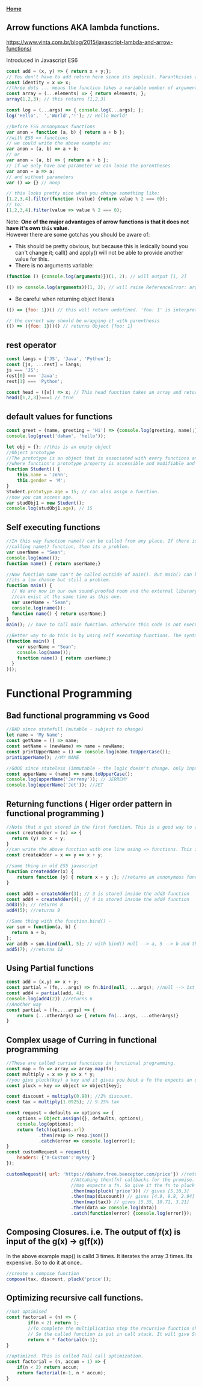 **[Home](../index.md)**  

## Arrow functions AKA lambda functions.
https://www.vinta.com.br/blog/2015/javascript-lambda-and-arrow-functions/

Introduced in Javascript ES6
```javascript
const add = (x, y) => { return x + y;};
// You don't have to add return here since its implisit. Paranthisies are not needed.
const identity = x => x;
//three dots ... means the function takes a variable number of arguments. This is called rest operator
const array = (...elements) => { return elements; };
array(1,2,3); // this returns [1,2,3]

const log = (...args) => { console.log(...args); };
log('Hello',' ','World','!'); // Hello World!
```

```js
//before ES5 annonymous functions
var anon = function (a, b) { return a + b };
//with ES6 => functions
// we could write the above example as:
var anon = (a, b) => a + b;
// or
var anon = (a, b) => { return a + b };
// if we only have one parameter we can loose the parentheses
var anon = a => a;
// and without parameters
var () => {} // noop

// this looks pretty nice when you change something like:
[1,2,3,4].filter(function (value) {return value % 2 === 0});
// to:
[1,2,3,4].filter(value => value % 2 === 0);
```
Note: **One of the major advantages of arrow functions is that it does not have it's own ```this``` value.**   
However there are some gotchas you should be aware of:   

- This should be pretty obvious, but because this is lexically bound you can't change it; call() and apply() will not be able to provide another value for this.
- There is no arguments variable:
```js
(function () {console.log(arguments)})(1, 2); // will output [1, 2]

(() => console.log(arguments))(1, 2); // will raise ReferenceError: arguments is not defined
```
- Be careful when returning object literals
```js
(() => {foo: 1})() // this will return undefined. 'foo: 1' is interpreted as a statement composed of a label and the literal 1

// the correct way should be wrapping it with parenthesis
(() => ({foo: 1}))() // returns Object {foo: 1}
```
## rest operator

```javascript
const langs = ['JS', 'Java', 'Python'];
const [js, ...rest] = langs;
js === 'JS';
rest[0] === 'Java';
rest[1] === 'Python';
```
```javascript
const head = ([x]) => x; // This head function takes an array and returns the first item in that array;
head([1,2,3])===1 // true
```

## default values for functions
```javascript
const greet = (name, greeting = 'Hi') => {console.log(greeting, name);};  
console.log(greet('daham', 'hello'));
```

```javascript
let obj = {}; //this is an empty object
//Object prototype
//The prototype is an object that is associated with every functions and objects by default in JavaScript, 
//where function's prototype property is accessible and modifiable and object's prototype property (aka attribute) is not visible.
function Student() {
    this.name = 'John';
    this.gender = 'M';
}
Student.prototype.age = 15; // can also asign a function.
//now you can access age.
var studObj1 = new Student();
console.log(studObj1.age); // 15
```
## Self executing functions
```javascript
//In this way function name() can be called from any place. If there is another library
//calling name() function, then its a problem.
var userName = "Sean";
console.log(name());
function name() { return userName;}

//Now function name can't be called outside of main(). But main() can be called from anywhare. 
//its a low chance but still a problem.
function main() {
  // We are now in our own sound-proofed room and the external libarary's name() function 
  //can exist at the same time as this one. 
  var userName = "Sean";
  console.log(name());
  function name() { return userName;}
}
main(); // have to call main function. otherwise this code is not executed.

//Better way to do this is by using self executing functions. The syntax is ((){})();
(function main() {
    var userName = "Sean";
    console.log(name());
    function name() { return userName;}
  }
)();
```
# Functional Programming

## Bad functional programming vs Good
```javascript
//BAD since statefull (mutable - subject to change)
let name = 'My Name';
const getName = () => name;
const setName = (newName) => name = newName;
const printUpperName = () => console.log(name.toUpperCase());
printUpperName(); //MY NAME

//GOOD since stateless (immutable - the logic doesn't change. only inputs
const upperName = (name) => name.toUpperCase();
console.log(upperName('Jerremy')); // JERREMY
console.log(upperName('Jet')); //JET
```
## Returning functions ( Higer order pattern in functional programming )

```javascript
//Note that x get stored in the first function. This is a good way to avoid repetition.
const createAdder = (x) => {
  return (y) => x + y;
}
//can write the above function with one line using => functions. This is called CURRYING in functional programming
const createAdder = x => y => x + y;

//same thing in old ES5 javascript
function createAdder(x) {
    return function (y) { return x + y ;}; //returns an annonymous function which takesin y.
}

const add3 = createAdder(3); // 3 is stored inside the add3 function 
const add4 = createAdder(4); // 4 is stored insode the add4 function
add3(5); // returns 8
add4(5); //returns 9

//Same thing with the function.bind() - 
var sum = function(a, b) {
  return a + b;
};
var add5 = sum.bind(null, 5); // with bind() null --> a, 5 --> b and the new function add5(a) will return a + 5
add5(7); //returns 12
```

## Using Partial functions

```javascript
const add = (x,y) => x + y;
const partial = (fn,...args) => fn.bind(null, ...args); //null --> 1st arg, ...args --> 2nd arg of fn
const add4 = partial(add, 4);
console.log(add4(2)) //returns 6
//Another way
const partial = (fn,...args) => {
    return (...otherArgs) => { return fn(...args, ...otherArgs)}
}
```

## Complex usage of Curring in functional programming

```javascript
//These are called curried functions in functional programming.
const map = fn => array => array.map(fn);
const multiply = x => y => x * y;
//you give pluck(key) a key and it gives you back a fn the expects an object
const pluck = key => object => object[key];

const discount = multiply(0.98); //2% discount.
const tax = multiply(1.0925); // 9.25% tax

const request = defaults => options => {
    options = Object.assign({}, defaults, options);
    console.log(options);
    return fetch(options.url)
            .then(resp => resp.json())
            .catch(error => console.log(error));
}
const customRequest = request({
    headers: {'X-Custom':'myKey'}
});

customRequest({ url: 'https://dahamv.free.beeceptor.com/price'}) //returns the json [{"price": 5}, {"price": 10}, {"price": 3}] from endpoint.                       
                        //Attahing then(fn) callbacks for the promise.
                        //map expects a fn. So give it the fn to pluck out the price.
                        .then(map(pluck('price'))) // gives [5,10,3]
                        .then(map(discount)) // gives [4.9, 9.8, 2.94]
                        .then(map(tax)) // gives [5.35, 10.71, 3.21]
                        .then(data => console.log(data))
                        .catch(function(error) {console.log(error)}); 
````
## Composing Closures. i.e. The output of f(x) is input of the g(x) -> g(f(x))
In the above example map() is calld 3 times. It iterates the array 3 times. Its expensive. So to do it at once..
```javascript
//create a compose function
compose(tax, discount, pluck('price'));
```

## Optimizing recursive call functions.

```javascript
//not optimised
const factorial = (n) => {
        if(n < 2) return 1;
        //To complete the multiplication step the recursive function should return.
        // So the called function is put in call stack. It will give Stack overflow error for large numbers.
        return n * factorial(n-1); 
}

//optimized. This is called Tail call optimization.
const factorial = (n, accum = 1) => {
    if(n < 2) return accum;
    return factorial(n-1, n * accum);
}
```
